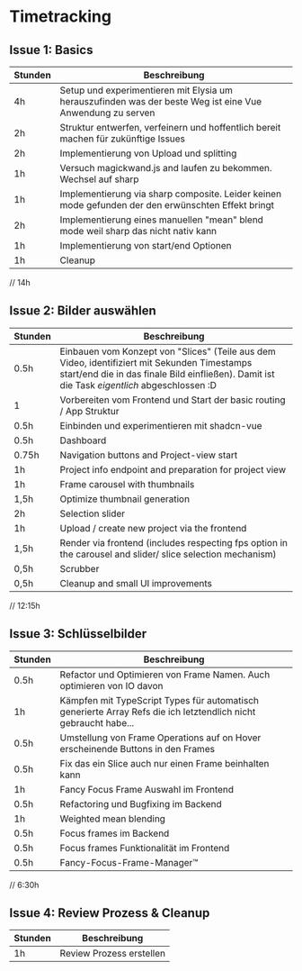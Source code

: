 # Timetracking

## Issue 1: Basics

| Stunden | Beschreibung                                                                                              |
|---------|-----------------------------------------------------------------------------------------------------------|
| 4h      | Setup und experimentieren mit Elysia um herauszufinden was der beste Weg ist eine Vue Anwendung zu serven |
| 2h      | Struktur entwerfen, verfeinern und hoffentlich bereit machen für zukünftige Issues                        |
| 2h      | Implementierung von Upload und splitting                                                                  |
| 1h      | Versuch magickwand.js and laufen zu bekommen. Wechsel auf sharp                                           |
| 1h      | Implementierung via sharp composite. Leider keinen mode gefunden der den erwünschten Effekt bringt        |
| 2h      | Implementierung eines manuellen "mean" blend mode weil sharp das nicht nativ kann                         |
| 1h      | Implementierung von start/end Optionen                                                                    |
| 1h      | Cleanup                                                                                                   |
// 14h


## Issue 2: Bilder auswählen

| Stunden | Beschreibung                                                                                                                                                                                 |
|---------|----------------------------------------------------------------------------------------------------------------------------------------------------------------------------------------------|
| 0.5h    | Einbauen vom Konzept von "Slices" (Teile aus dem Video, identifiziert mit Sekunden Timestamps start/end die in das finale Bild einfließen). Damit ist die Task _eigentlich_ abgeschlossen :D |
| 1       | Vorbereiten vom Frontend und Start der basic routing / App Struktur                                                                                                                          |
| 0.5h    | Einbinden und experimentieren mit shadcn-vue                                                                                                                                                 |
| 0.5h    | Dashboard                                                                                                                                                                                    |
| 0.75h   | Navigation buttons and Project-view start                                                                                                                                                    |
| 1h      | Project info endpoint and preparation for project view                                                                                                                                       |
| 1h      | Frame carousel with thumbnails                                                                                                                                                               |
| 1,5h    | Optimize thumbnail generation                                                                                                                                                                |
| 2h      | Selection slider                                                                                                                                                                             |
| 1h      | Upload / create new project via the frontend                                                                                                                                                 |
| 1,5h    | Render via frontend (includes respecting fps option in the carousel and slider/ slice selection mechanism)                                                                                   |
| 0,5h    | Scrubber                                                                                                                                                                                     |
| 0,5h    | Cleanup and small UI improvements                                                                                                                                                            |
// 12:15h


## Issue 3: Schlüsselbilder

| Stunden | Beschreibung                                                                                                    |
|---------|-----------------------------------------------------------------------------------------------------------------|
| 0.5h    | Refactor und Optimieren von Frame Namen. Auch optimieren von IO davon                                           |
| 1h      | Kämpfen mit TypeScript Types für automatisch generierte Array Refs die ich letztendlich nicht gebraucht habe... |
| 0.5h    | Umstellung von Frame Operations auf on Hover erscheinende Buttons in den Frames                                 |
| 0.5h    | Fix das ein Slice auch nur einen Frame beinhalten kann                                                          |
| 1h      | Fancy Focus Frame Auswahl im Frontend                                                                           |
| 0.5h    | Refactoring und Bugfixing im Backend                                                                            |
| 1h      | Weighted mean blending                                                                                          |
| 0.5h    | Focus frames im Backend                                                                                         |
| 0.5h    | Focus frames Funktionalität im Frontend                                                                         |
| 0.5h    | Fancy-Focus-Frame-Manager™️                                                                                     |
// 6:30h

## Issue 4: Review Prozess & Cleanup
| Stunden | Beschreibung             |
|---------|--------------------------|
| 1h      | Review Prozess erstellen |
